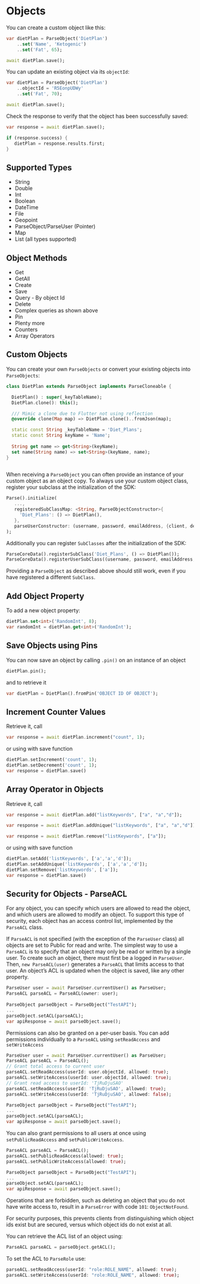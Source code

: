 # Objects

You can create a custom object like this:

```dart
var dietPlan = ParseObject('DietPlan')
	..set('Name', 'Ketogenic')
	..set('Fat', 65);

await dietPlan.save();
```

You can update an existing object via its `objectId`:

```dart
var dietPlan = ParseObject('DietPlan')
	..objectId = 'R5EonpUDWy'
	..set('Fat', 70);

await dietPlan.save();
```

Check the response to verify that the object has been successfully saved:

```dart
var response = await dietPlan.save();

if (response.success) {
   dietPlan = response.results.first;
}
```

## Supported Types

* String
* Double
* Int
* Boolean
* DateTime
* File
* Geopoint
* ParseObject/ParseUser (Pointer)
* Map
* List (all types supported)

## Object Methods

* Get
* GetAll
* Create
* Save
* Query - By object Id
* Delete
* Complex queries as shown above
* Pin
* Plenty more
* Counters
* Array Operators

## Custom Objects

You can create your own `ParseObjects` or convert your existing objects into `ParseObjects`:

```dart
class DietPlan extends ParseObject implements ParseCloneable {

  DietPlan() : super(_keyTableName);
  DietPlan.clone(): this();

  /// Mimic a clone due to Flutter not using reflection
  @override clone(Map map) => DietPlan.clone()..fromJson(map);

  static const String _keyTableName = 'Diet_Plans';
  static const String keyName = 'Name';
  
  String get name => get<String>(keyName);
  set name(String name) => set<String>(keyName, name);
}
  
```

When receiving a `ParseObject` you can often provide an instance of your custom object as an object copy. To always use your custom object class, register your subclass at the initialization of the SDK:

```dart
Parse().initialize(
   ...,
   registeredSubClassMap: <String, ParseObjectConstructor>{
     'Diet_Plans': () => DietPlan(),
   },
   parseUserConstructor: (username, password, emailAddress, {client, debug, sessionToken}) => CustomParseUser(username, password, emailAddress),
);
```

Additionally you can register `SubClasses` after the initialization of the SDK:

```dart
ParseCoreData().registerSubClass('Diet_Plans', () => DietPlan());
ParseCoreData().registerUserSubClass((username, password, emailAddress, {client, debug, sessionToken}) => CustomParseUser(username, password, emailAddress));
```

Providing a `ParseObject` as described above should still work, even if you have registered a different `SubClass`.

## Add Object Property

To add a new object property:

```dart
dietPlan.set<int>('RandomInt', 8);
var randomInt = dietPlan.get<int>('RandomInt');
```

## Save Objects using Pins
You can now save an object by calling `.pin()` on an instance of an object

```dart
dietPlan.pin();
```

and to retrieve it

```dart
var dietPlan = DietPlan().fromPin('OBJECT ID OF OBJECT');
```

## Increment Counter Values
Retrieve it, call

```dart
var response = await dietPlan.increment("count", 1);
```

or using with save function

```dart
dietPlan.setIncrement('count', 1);
dietPlan.setDecrement('count', 1);
var response = dietPlan.save()
```

## Array Operator in Objects
Retrieve it, call

```dart
var response = await dietPlan.add("listKeywords", ["a", "a","d"]);

var response = await dietPlan.addUnique("listKeywords", ["a", "a","d"]);

var response = await dietPlan.remove("listKeywords", ["a"]);
```

or using with save function

```dart
dietPlan.setAdd('listKeywords', ['a','a','d']);
dietPlan.setAddUnique('listKeywords', ['a','a','d']);
dietPlan.setRemove('listKeywords', ['a']);
var response = dietPlan.save()
```

## Security for Objects - ParseACL
For any object, you can specify which users are allowed to read the object, and which users are allowed to modify an object.
To support this type of security, each object has an access control list, implemented by the `ParseACL` class.

If `ParseACL` is not specified (with the exception of the `ParseUser` class) all objects are set to Public for read and write.
The simplest way to use a `ParseACL` is to specify that an object may only be read or written by a single user.
To create such an object, there must first be a logged in `ParseUser`. Then, `new ParseACL(user)` generates a `ParseACL` that limits access to that user. An object’s ACL is updated when the object is saved, like any other property.

```dart
ParseUser user = await ParseUser.currentUser() as ParseUser;
ParseACL parseACL = ParseACL(owner: user);
  
ParseObject parseObject = ParseObject("TestAPI");
...
parseObject.setACL(parseACL);
var apiResponse = await parseObject.save();
```

Permissions can also be granted on a per-user basis. You can add permissions individually to a `ParseACL` using `setReadAccess` and `setWriteAccess`

```dart
ParseUser user = await ParseUser.currentUser() as ParseUser;
ParseACL parseACL = ParseACL();
// Grant total access to current user
parseACL.setReadAccess(userId: user.objectId, allowed: true);
parseACL.setWriteAccess(userId: user.objectId, allowed: true);
// Grant read access to userId: 'TjRuDjuSAO' 
parseACL.setReadAccess(userId: 'TjRuDjuSAO', allowed: true);
parseACL.setWriteAccess(userId: 'TjRuDjuSAO', allowed: false);

ParseObject parseObject = ParseObject("TestAPI");
...
parseObject.setACL(parseACL);
var apiResponse = await parseObject.save();
```

You can also grant permissions to all users at once using `setPublicReadAccess` and `setPublicWriteAccess`.

```dart
ParseACL parseACL = ParseACL();
parseACL.setPublicReadAccess(allowed: true);
parseACL.setPublicWriteAccess(allowed: true);

ParseObject parseObject = ParseObject("TestAPI");
...  
parseObject.setACL(parseACL);
var apiResponse = await parseObject.save();
```

Operations that are forbidden, such as deleting an object that you do not have write access to, result in a `ParseError` with code `101`: `ObjectNotFound`.

For security purposes, this prevents clients from distinguishing which object ids exist but are secured, versus which object ids do not exist at all.

You can retrieve the ACL list of an object using:

```dart
ParseACL parseACL = parseObject.getACL();
```

To set the ACL to `ParseRole` use:

```dart
parseACL.setReadAccess(userId: "role:ROLE_NAME", allowed: true);
parseACL.setWriteAccess(userId: "role:ROLE_NAME", allowed: true);
```
